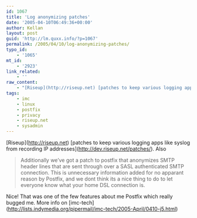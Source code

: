 ```yaml
---
id: 1067
title: 'Log anonymizing patches'
date: '2005-04-10T06:49:36+00:00'
author: Kellan
layout: post
guid: 'http://lm.quxx.info/?p=1067'
permalink: /2005/04/10/log-anonymizing-patches/
typo_id:
    - '1065'
mt_id:
    - '2923'
link_related:
    - ''
raw_content:
    - "[Riseup](http://riseup.net) [patches to keep various logging apps like syslog from recording IP addresses](http://dev.riseup.net/patches/).  Also\n\n> Additionally we\\'ve got a patch to postfix that anonymizes SMTP header\nlines that are sent through over a SASL authenticated SMTP connection.\nThis is unnecessary information added for no apparant reason by\nPostfix, and we dont think its a nice thing to do to let everyone know\nwhat your home DSL connection is.\n\n\nNice!  That was one of the few features about me Postfix which really bugged me.  More info on [imc-tech](http://lists.indymedia.org/pipermail/imc-tech/2005-April/0410-j5.html)"
tags:
    - imc
    - linux
    - postfix
    - privacy
    - riseup.net
    - sysadmin
---
```


\[Riseup\](http://riseup.net) \[patches to keep various logging apps like syslog from recording IP addresses\](http://dev.riseup.net/patches/). Also

> Additionally we’ve got a patch to postfix that anonymizes SMTP header lines that are sent through over a SASL authenticated SMTP connection. This is unnecessary information added for no apparant reason by Postfix, and we dont think its a nice thing to do to let everyone know what your home DSL connection is.

Nice! That was one of the few features about me Postfix which really bugged me. More info on \[imc-tech\](http://lists.indymedia.org/pipermail/imc-tech/2005-April/0410-j5.html)